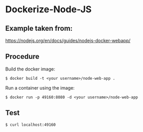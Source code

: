 # Dockerize-Node-JS

## Example taken from:
https://nodejs.org/en/docs/guides/nodejs-docker-webapp/

## Procedure

Build the docker image:
```
$ docker build -t <your username>/node-web-app .
```

Run a container using the image:
```
$ docker run -p 49160:8080 -d <your username>/node-web-app
```

## Test

```
$ curl localhost:49160
```

